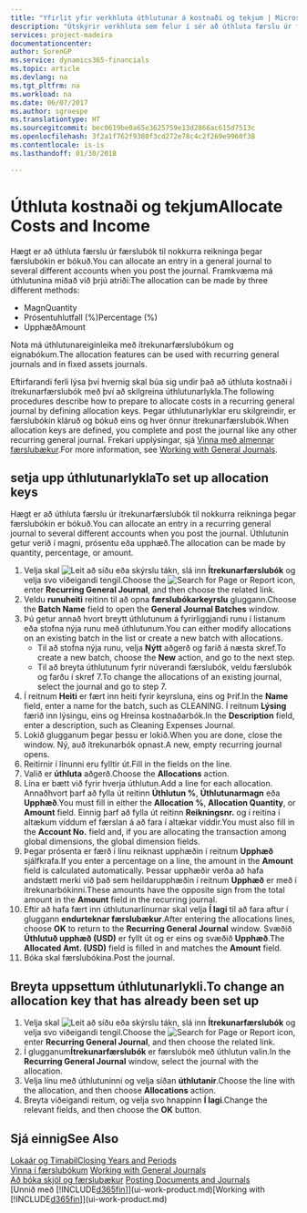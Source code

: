 ```yaml
---
title: "Yfirlit yfir verkhluta úthlutunar á kostnaði og tekjum | Microsoft Docs"
description: "Útskýrir verkhluta sem felur í sér að úthluta færslu úr færslubók til nokkurra reikninga þegar færslubókin er bókuð."
services: project-madeira
documentationcenter: 
author: SorenGP
ms.service: dynamics365-financials
ms.topic: article
ms.devlang: na
ms.tgt_pltfrm: na
ms.workload: na
ms.date: 06/07/2017
ms.author: sgroespe
ms.translationtype: HT
ms.sourcegitcommit: bec0619be0a65e3625759e13d2866ac615d7513c
ms.openlocfilehash: 3f2a1f762f9380f3cd272e78c4c2f269e9960f38
ms.contentlocale: is-is
ms.lasthandoff: 01/30/2018

---
```

# <a name="allocate-costs-and-income"></a><span data-ttu-id="e6ae3-103">Úthluta kostnaði og tekjum</span><span class="sxs-lookup"><span data-stu-id="e6ae3-103">Allocate Costs and Income</span></span>
<span data-ttu-id="e6ae3-104">Hægt er að úthluta færslu úr færslubók til nokkurra reikninga þegar færslubókin er bókuð.</span><span class="sxs-lookup"><span data-stu-id="e6ae3-104">You can allocate an entry in a general journal to several different accounts when you post the journal.</span></span> <span data-ttu-id="e6ae3-105">Framkvæma má úthlutunina miðað við þrjú atriði:</span><span class="sxs-lookup"><span data-stu-id="e6ae3-105">The allocation can be made by three different methods:</span></span>

* <span data-ttu-id="e6ae3-106">Magn</span><span class="sxs-lookup"><span data-stu-id="e6ae3-106">Quantity</span></span>
* <span data-ttu-id="e6ae3-107">Prósentuhlutfall (%)</span><span class="sxs-lookup"><span data-stu-id="e6ae3-107">Percentage (%)</span></span>
* <span data-ttu-id="e6ae3-108">Upphæð</span><span class="sxs-lookup"><span data-stu-id="e6ae3-108">Amount</span></span>

<span data-ttu-id="e6ae3-109">Nota má úthlutunareiginleika með ítrekunarfærslubókum og eignabókum.</span><span class="sxs-lookup"><span data-stu-id="e6ae3-109">The allocation features can be used with recurring general journals and in fixed assets journals.</span></span>
<!--You can also distribute the cost or revenue of a line to an intercompany partner when you post a sales or purchase document. When you post the document, a line will be posted in your general journal, and a corresponding line will be created in the intercompany outbox.-->

<span data-ttu-id="e6ae3-110">Eftirfarandi ferli lýsa því hvernig skal búa sig undir það að úthluta kostnaði í ítrekunarfærslubók með því að skilgreina úthlutunarlykla.</span><span class="sxs-lookup"><span data-stu-id="e6ae3-110">The following procedures describe how to prepare to allocate costs in a recurring general journal by defining allocation keys.</span></span> <span data-ttu-id="e6ae3-111">Þegar úthlutunarlyklar eru skilgreindir, er færslubókin kláruð og bókuð eins og hver önnur ítrekunarfærslubók.</span><span class="sxs-lookup"><span data-stu-id="e6ae3-111">When allocation keys are defined, you complete and post the journal like any other recurring general journal.</span></span> <span data-ttu-id="e6ae3-112">Frekari upplýsingar, sjá [Vinna með almennar færslubækur](ui-work-general-journals.md).</span><span class="sxs-lookup"><span data-stu-id="e6ae3-112">For more information, see [Working with General Journals](ui-work-general-journals.md).</span></span>

## <a name="to-set-up-allocation-keys"></a><span data-ttu-id="e6ae3-113">setja upp úthlutunarlykla</span><span class="sxs-lookup"><span data-stu-id="e6ae3-113">To set up allocation keys</span></span>
<span data-ttu-id="e6ae3-114">Hægt er að úthluta færslu úr ítrekunarfærslubók til nokkurra reikninga þegar færslubókin er bókuð.</span><span class="sxs-lookup"><span data-stu-id="e6ae3-114">You can allocate an entry in a recurring general journal to several different accounts when you post the journal.</span></span> <span data-ttu-id="e6ae3-115">Úthlutunin getur verið í magni, prósentu eða upphæð.</span><span class="sxs-lookup"><span data-stu-id="e6ae3-115">The allocation can be made by quantity, percentage, or amount.</span></span>
1. <span data-ttu-id="e6ae3-116">Velja skal ![Leit að síðu eða skýrslu](media/ui-search/search_small.png "Leit að síðu eða skýrslu táknið") tákn, slá inn **Ítrekunarfærslubók** og velja svo viðeigandi tengil.</span><span class="sxs-lookup"><span data-stu-id="e6ae3-116">Choose the ![Search for Page or Report](media/ui-search/search_small.png "Search for Page or Report icon") icon, enter **Recurring General Journal**, and then choose the related link.</span></span>
2. <span data-ttu-id="e6ae3-117">Veldu **runuheiti** reitinn til að opna **færslubókarkeyrslu** gluggann.</span><span class="sxs-lookup"><span data-stu-id="e6ae3-117">Choose the **Batch Name** field to open the **General Journal Batches** window.</span></span>
3. <span data-ttu-id="e6ae3-118">Þú getur annað hvort breytt úthlutunum á fyrirliggjandi runu í listanum eða stofna nýja runu með úthlutunum.</span><span class="sxs-lookup"><span data-stu-id="e6ae3-118">You can either modify allocations on an existing batch in the list or create a new batch with allocations.</span></span>
   * <span data-ttu-id="e6ae3-119">Til að stofna nýja runu, velja **Nýtt** aðgerð og farið á næsta skref.</span><span class="sxs-lookup"><span data-stu-id="e6ae3-119">To create a new batch, choose the **New** action, and go to the next step.</span></span>
   * <span data-ttu-id="e6ae3-120">Til að breyta úthlutunum fyrir núverandi færslubók, veldu færslubók og farðu í skref 7.</span><span class="sxs-lookup"><span data-stu-id="e6ae3-120">To change the allocations of an existing journal, select the journal and go to step 7.</span></span>    
4. <span data-ttu-id="e6ae3-121">Í reitnum **Heiti** er fært inn heiti fyrir keyrsluna, eins og Þrif.</span><span class="sxs-lookup"><span data-stu-id="e6ae3-121">In the **Name** field, enter a name for the batch, such as CLEANING.</span></span> <span data-ttu-id="e6ae3-122">Í reitnum **Lýsing** færið inn lýsingu, eins og Hreinsa kostnaðarbók.</span><span class="sxs-lookup"><span data-stu-id="e6ae3-122">In the **Description** field, enter a description, such as Cleaning Expenses Journal.</span></span>
5. <span data-ttu-id="e6ae3-123">Lokið glugganum þegar þessu er lokið.</span><span class="sxs-lookup"><span data-stu-id="e6ae3-123">When you are done, close the window.</span></span> <span data-ttu-id="e6ae3-124">Ný, auð ítrekunarbók opnast.</span><span class="sxs-lookup"><span data-stu-id="e6ae3-124">A new, empty recurring journal opens.</span></span>
6. <span data-ttu-id="e6ae3-125">Reitirnir í línunni eru fylltir út.</span><span class="sxs-lookup"><span data-stu-id="e6ae3-125">Fill in the fields on the line.</span></span>
7. <span data-ttu-id="e6ae3-126">Valið er **úthluta** aðgerð.</span><span class="sxs-lookup"><span data-stu-id="e6ae3-126">Choose the **Allocations** action.</span></span>
8. <span data-ttu-id="e6ae3-127">Lína er bætt við fyrir hverja úthlutun.</span><span class="sxs-lookup"><span data-stu-id="e6ae3-127">Add a line for each allocation.</span></span> <span data-ttu-id="e6ae3-128">Annaðhvort þarf að fylla út reitinn **Úthlutun %**, **Úthlutunarmagn** eða **Upphæð**.</span><span class="sxs-lookup"><span data-stu-id="e6ae3-128">You must fill in either the **Allocation %**, **Allocation Quantity**, or **Amount** field.</span></span> <span data-ttu-id="e6ae3-129">Einnig þarf að fylla út reitinn **Reikningsnr.** og í reitina í altækum víddum ef færslan á að fara í altækar víddir.</span><span class="sxs-lookup"><span data-stu-id="e6ae3-129">You must also fill in the **Account No.** field and, if you are allocating the transaction among global dimensions, the global dimension fields.</span></span>
9. <span data-ttu-id="e6ae3-130">Þegar prósenta er færð í línu reiknast upphæðin í reitnum **Upphæð** sjálfkrafa.</span><span class="sxs-lookup"><span data-stu-id="e6ae3-130">If you enter a percentage on a line, the amount in the **Amount** field is calculated automatically.</span></span> <span data-ttu-id="e6ae3-131">Þessar upphæðir verða að hafa andstætt merki við það sem heildarupphæðin í reitnum **Upphæð** er með í ítrekunarbókinni.</span><span class="sxs-lookup"><span data-stu-id="e6ae3-131">These amounts have the opposite sign from the total amount in the **Amount** field in the recurring journal.</span></span>
10. <span data-ttu-id="e6ae3-132">Eftir að hafa fært inn úthlutunarlínurnar skal velja **Í lagi** til að fara aftur í gluggann **endurteknar færslubækur**.</span><span class="sxs-lookup"><span data-stu-id="e6ae3-132">After entering the allocations lines, choose **OK** to return to the **Recurring General Journal** window.</span></span> <span data-ttu-id="e6ae3-133">Svæðið **Úthlutuð upphæð (USD)** er fyllt út og er eins og svæðið **Upphæð**.</span><span class="sxs-lookup"><span data-stu-id="e6ae3-133">The **Allocated Amt. (USD)** field is filled in and matches the **Amount** field.</span></span>
11. <span data-ttu-id="e6ae3-134">Bóka skal færslubókina.</span><span class="sxs-lookup"><span data-stu-id="e6ae3-134">Post the journal.</span></span>

## <a name="to-change-an-allocation-key-that-has-already-been-set-up"></a><span data-ttu-id="e6ae3-135">Breyta uppsettum úthlutunarlykli.</span><span class="sxs-lookup"><span data-stu-id="e6ae3-135">To change an allocation key that has already been set up</span></span>
1. <span data-ttu-id="e6ae3-136">Velja skal ![Leit að síðu eða skýrslu](media/ui-search/search_small.png "Leit að síðu eða skýrslu táknið") tákn, slá inn **Ítrekunarfærslubók** og velja svo viðeigandi tengil.</span><span class="sxs-lookup"><span data-stu-id="e6ae3-136">Choose the ![Search for Page or Report](media/ui-search/search_small.png "Search for Page or Report icon") icon, enter **Recurring General Journal**, and then choose the related link.</span></span>
2. <span data-ttu-id="e6ae3-137">Í glugganum**Ítrekunarfærslubók** er færslubók með úthlutun valin.</span><span class="sxs-lookup"><span data-stu-id="e6ae3-137">In the **Recurring General Journal** window, select the journal with the allocation.</span></span>
3. <span data-ttu-id="e6ae3-138">Velja línu með úthlutuninni og velja síðan **úthlutanir**.</span><span class="sxs-lookup"><span data-stu-id="e6ae3-138">Choose the line with the allocation, and then choose **Allocations** action.</span></span>
4. <span data-ttu-id="e6ae3-139">Breyta viðeigandi reitum, og velja svo hnappinn **Í lagi**.</span><span class="sxs-lookup"><span data-stu-id="e6ae3-139">Change the relevant fields, and then choose the **OK** button.</span></span>

## <a name="see-also"></a><span data-ttu-id="e6ae3-140">Sjá einnig</span><span class="sxs-lookup"><span data-stu-id="e6ae3-140">See Also</span></span>
[<span data-ttu-id="e6ae3-141">Lokaár og Tímabil</span><span class="sxs-lookup"><span data-stu-id="e6ae3-141">Closing Years and Periods</span></span>](year-close-years-periods.md)  
<span data-ttu-id="e6ae3-142">[Vinna í færslubókum](ui-work-general-journals.md)  </span><span class="sxs-lookup"><span data-stu-id="e6ae3-142">[Working with General Journals](ui-work-general-journals.md)  </span></span>  
<span data-ttu-id="e6ae3-143">[Að bóka skjöl og færslubækur](ui-post-documents-journals.md)  </span><span class="sxs-lookup"><span data-stu-id="e6ae3-143">[Posting Documents and Journals](ui-post-documents-journals.md)  </span></span>  
<span data-ttu-id="e6ae3-144">[Unnið með [!INCLUDE[d365fin](includes/d365fin_md.md)]](ui-work-product.md)</span><span class="sxs-lookup"><span data-stu-id="e6ae3-144">[Working with [!INCLUDE[d365fin](includes/d365fin_md.md)]](ui-work-product.md)</span></span>

